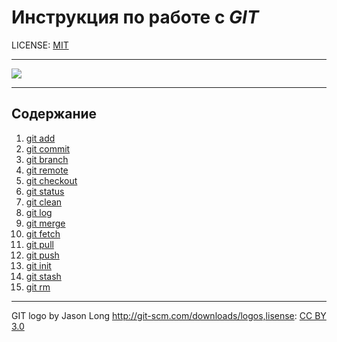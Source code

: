 # Инструкция по работе с _GIT_

LIСENSE: [MIT](./license.md)

---

![](./Markdown/git-logo.png)

---

## Содержание

1. [git add](./add.md)
2. [git commit](./commit.md)
3. [git branch](./branch.md)
4. [git remote](./remote.md)
5. [git checkout](./checkout.md)
6. [git status](./status.md)
7. [git clean](./clean.md)
8. [git log](./log.md)
9. [git merge](./merge.md)
10. [git fetch](./fetch.md)
11. [git pull](./pull.md)
12. [git push](./push.md)
13. [git init](./init.md)
14. [git stash](./stash.md)
15. [git rm](./rm.md)

---

GIT logo by Jason Long <http://git-scm.com/downloads/logos,lisense>: [CC BY 3.0](https://creativecommons.org/licenses/by/3.0/)
